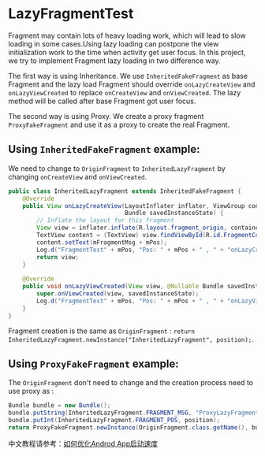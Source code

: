 # LazyFragmentTest
Fragment may contain lots of heavy loading work, which will lead to slow loading in some cases.Using lazy loading can postpone the view initialization work to the time when activity get user focus. In this project, we try to implement Fragment lazy loading in two difference way.

The first way is using Inheritance. We use `InheritedFakeFragment` as base Fragment and the lazy load Fragment should override `onLazyCreateView` and `onLazyViewCreated` to replace `onCreateView` and `onViewCreated`. The lazy method will be called after base Fragment got user focus.

The second way is using Proxy. We create a proxy fragment `ProxyFakeFragment` and use it as a proxy to create the real Fragment.

## Using `InheritedFakeFragment` example:

We need to change to `OriginFragment` to `InheritedLazyFragment` by changing `onCreateView` and `onViewCreated`. 

```java
public class InheritedLazyFragment extends InheritedFakeFragment {
    @Override
    public View onLazyCreateView(LayoutInflater inflater, ViewGroup container,
                                 Bundle savedInstanceState) {
        // Inflate the layout for this fragment
        View view = inflater.inflate(R.layout.fragment_origin, container, false);
        TextView content = (TextView) view.findViewById(R.id.FragmentContent);
        content.setText(mFragmentMsg + mPos);
        Log.d("FragmentTest" + mPos, "Pos: " + mPos + " , " + "onLazyCreateView");
        return view;
    }
    
    @Override
    public void onLazyViewCreated(View view, @Nullable Bundle savedInstanceState) {
        super.onViewCreated(view, savedInstanceState);
        Log.d("FragmentTest" + mPos, "Pos: " + mPos + " , " + "onLazyViewCreated");
    }
}
```
Fragment creation is the same as `OriginFragment` : `return InheritedLazyFragment.newInstance("InheritedLazyFragment", position);`.

## Using `ProxyFakeFragment` example:

The `OriginFragment` don't need to change and the creation process need to use proxy as :
```java
Bundle bundle = new Bundle();
bundle.putString(InheritedLazyFragment.FRAGMENT_MSG, "ProxyLazyFragment");
bundle.putInt(InheritedLazyFragment.FRAGMENT_POS, position);
return ProxyFakeFragment.newInstance(OriginFragment.class.getName(), bundle);
```

中文教程请参考：[如何优化Androd App启动速度](http://www.jianshu.com/p/bef74a4b6d5e)